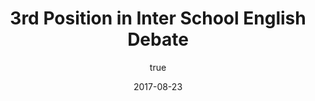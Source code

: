---
author:
  name: "Ishita Jain"
date: 2017-08-23
title: 3rd Position in Inter School English Debate
eventname: OPJMS, Hisar
eventlocation:
weight: 10
---
